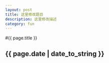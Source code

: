 ```yaml
---
layout: post
title: 这里修改题目
description: 这里修改描述
category: fun
---
```



#{{ page.title }}
## {{ page.date | date_to_string }}
